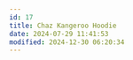 ```yaml
---
id: 17
title: Chaz Kangeroo Hoodie
date: 2024-07-29 11:41:53
modified: 2024-12-30 06:20:34
---
```



